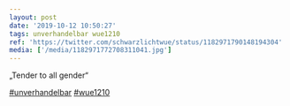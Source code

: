 ```yaml
---
layout: post
date: '2019-10-12 10:50:27'
tags: unverhandelbar wue1210
ref: 'https://twitter.com/schwarzlichtwue/status/1182971790148194304'
media: ['/media/1182971772708311041.jpg']
---
```

„Tender to all gender“

[#unverhandelbar](/t/unverhandelbar) [#wue1210](/t/wue1210) 